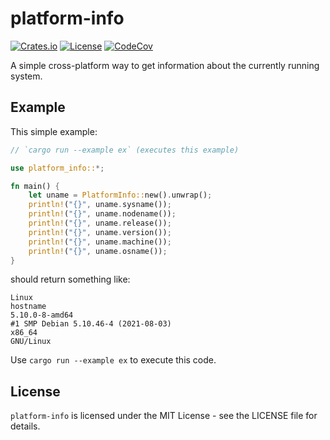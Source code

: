 platform-info
=============

[![Crates.io](https://img.shields.io/crates/v/platform-info.svg)](https://crates.io/crates/platform-info)
[![License](https://img.shields.io/badge/license-MIT-blue.svg)](LICENSE)
[![CodeCov](https://codecov.io/gh/uutils/platform-info/branch/master/graph/badge.svg)](https://codecov.io/gh/uutils/platform-info)

A simple cross-platform way to get information about the currently running
system.

Example
-------

This simple example:

```rust
// `cargo run --example ex` (executes this example)

use platform_info::*;

fn main() {
    let uname = PlatformInfo::new().unwrap();
    println!("{}", uname.sysname());
    println!("{}", uname.nodename());
    println!("{}", uname.release());
    println!("{}", uname.version());
    println!("{}", uname.machine());
    println!("{}", uname.osname());
}
```

should return something like:

```text
Linux
hostname
5.10.0-8-amd64
#1 SMP Debian 5.10.46-4 (2021-08-03)
x86_64
GNU/Linux
```

Use `cargo run --example ex` to execute this code.

License
-------

`platform-info` is licensed under the MIT License - see the LICENSE file for details.
